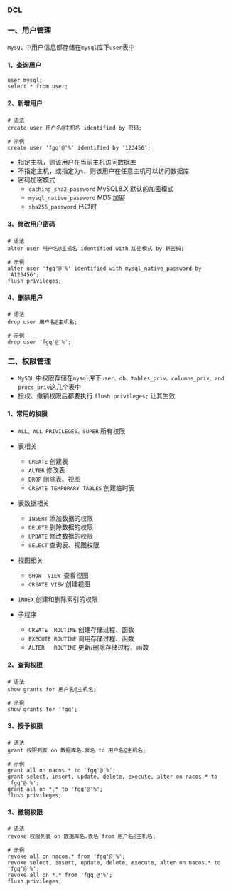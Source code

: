 ### DCL 
### 一、用户管理
`MySQL` 中用户信息都存储在`mysql`库下`user`表中 
#### 1、查询用户
```
user mysql;
select * from user;
```

#### 2、新增用户
```
# 语法
create user 用户名@主机名 identified by 密码;

# 示例
create user 'fgq'@'%' identified by '123456';
```

* 指定主机，则该用户在当前主机访问数据库
* 不指定主机，或指定为`%`，则该用户在任意主机可以访问数据库
* 密码加密模式
  * `caching_sha2_password` MySQL8.X 默认的加密模式
  * `mysql_native_password` MD5 加密
  * `sha256_password` 已过时


#### 3、修改用户密码
```
# 语法
alter user 用户名@主机名 identified with 加密模式 by 新密码;

# 示例
alter user 'fgq'@'%' identified with mysql_native_password by 'A123456';
flush privileges;   
```


#### 4、删除用户
```
# 语法
drop user 用户名@主机名;

# 示例
drop user 'fgq'@'%';   
```


### 二、权限管理 
* `MySQL` 中权限存储在`mysql`库下`user、db、tables_priv、columns_priv、and procs_priv`这几个表中
* 授权、撤销权限后都要执行 `flush privileges;` 让其生效
 
#### 1、常用的权限
* `ALL、ALL PRIVILEGES、SUPER` 所有权限
* 表相关
  * `CREATE`  创建表
  * `ALTER`   修改表
  * `DROP`    删除表、视图
  * `CREATE TEMPORARY TABLES`  创建临时表
* 表数据相关
  * `INSERT` 添加数据的权限
  * `DELETE` 删除数据的权限
  * `UPDATE` 修改数据的权限
  * `SELECT` 查询表、视图权限

* 视图相关
  * `SHOW  VIEW `查看视图
  * `CREATE VIEW`  创建视图
* `INDEX` 创建和删除索引的权限

* 子程序
  * `CREATE  ROUTINE`   创建存储过程、函数
  * `EXECUTE ROUTINE`   调用存储过程、函数
  * `ALTER   ROUTINE`   更新/删除存储过程、函数

#### 2、查询权限
```
# 语法
show grants for 用户名@主机名;

# 示例
show grants for 'fgq';
```

#### 3、授予权限
```
# 语法
grant 权限列表 on 数据库名.表名 to 用户名@主机名;

# 示例
grant all on nacos.* to 'fgq'@'%';             
grant select, insert, update, delete, execute, alter on nacos.* to 'fgq'@'%';   
grant all on *.* to 'fgq'@'%';     
flush privileges;
```



#### 3、撤销权限
```
# 语法
revoke 权限列表 on 数据库名.表名 from 用户名@主机名;

# 示例
revoke all on nacos.* from 'fgq'@'%'; 
revoke select, insert, update, delete, execute, alter on nacos.* to 'fgq'@'%'; 
revoke all on *.* from 'fgq'@'%'; 
flush privileges;
```

